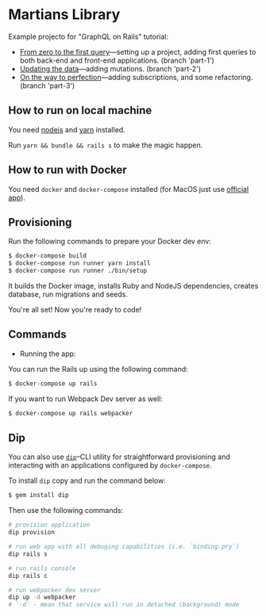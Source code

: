 # Martians Library

Example projecto for "GraphQL on Rails" tutorial:

- [From zero to the first query](https://evilmartians.com/chronicles/graphql-on-rails-1-from-zero-to-the-first-query)—setting up a project, adding first queries to both back-end and front-end applications. (branch 'part-1')
- [Updating the data](https://evilmartians.com/chronicles/graphql-on-rails-2-updating-the-data)—adding mutations. (branch 'part-2')
- [On the way to perfection](https://evilmartians.com/chronicles/graphql-on-rails-3-on-the-way-to-perfection)—adding subscriptions, and some refactoring. (branch 'part-3')

## How to run on local machine

You need [nodejs](https://nodejs.org/en/download/) and [yarn](https://yarnpkg.com/lang/en/docs/install) installed.

Run `yarn && bundle && rails s` to make the magic happen.

## How to run with Docker

You need `docker` and `docker-compose` installed (for MacOS just use [official app](https://docs.docker.com/engine/installation/mac/)).

## Provisioning

Run the following commands to prepare your Docker dev env:

```sh
$ docker-compose build
$ docker-compose run runner yarn install
$ docker-compose run runner ./bin/setup
```

It builds the Docker image, installs Ruby and NodeJS dependencies, creates database, run migrations and seeds.

You're all set! Now you're ready to code!

## Commands

- Running the app:

You can run the Rails up using the following command:

```sh
$ docker-compose up rails
```

If you want to run Webpack Dev server as well:

```sh
$ docker-compose up rails webpacker
```

## Dip

You can also use [`dip`](https://github.com/bibendi/dip)–CLI utility for straightforward provisioning and interacting with an applications configured by `docker-compose`.

To install `dip` copy and run the command below:

```sh
$ gem install dip
```

Then use the following commands:

```sh
# provision application
dip provision

# run web app with all debuging capabilities (i.e. `binding.pry`)
dip rails s

# run rails console
dip rails c

# run webpacker dev server
dip up -d webpacker
# `-d` - mean that service will run in detached (background) mode
```